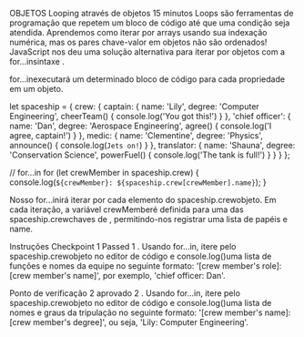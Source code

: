 OBJETOS
Looping através de objetos
15 minutos
Loops são ferramentas de programação que repetem um bloco de código até que uma condição seja atendida. Aprendemos como iterar por arrays usando sua indexação numérica, mas os pares chave-valor em objetos não são ordenados! JavaScript nos deu uma solução alternativa para iterar por objetos com a for...insintaxe .

for...inexecutará um determinado bloco de código para cada propriedade em um objeto.

let spaceship = {
  crew: {
    captain: { 
      name: 'Lily', 
      degree: 'Computer Engineering', 
      cheerTeam() { console.log('You got this!') } 
    },
    'chief officer': { 
      name: 'Dan', 
      degree: 'Aerospace Engineering', 
      agree() { console.log('I agree, captain!') } 
    },
    medic: { 
      name: 'Clementine', 
      degree: 'Physics', 
      announce() { console.log(`Jets on!`) } },
    translator: {
      name: 'Shauna', 
      degree: 'Conservation Science', 
      powerFuel() { console.log('The tank is full!') } 
    }
  }
}; 

// for...in
for (let crewMember in spaceship.crew) {
  console.log(`${crewMember}: ${spaceship.crew[crewMember].name}`);
}

Nosso for...inirá iterar por cada elemento do spaceship.crewobjeto. Em cada iteração, a variável crewMemberé definida para uma das spaceship.crewchaves de , permitindo-nos registrar uma lista de papéis e name.

Instruções
Checkpoint 1 Passed
1 .
Usando for...in, itere pelo spaceship.crewobjeto no editor de código e console.log()uma lista de funções e nomes da equipe no seguinte formato: '[crew member's role]: [crew member's name]', por exemplo, 'chief officer: Dan'.

Ponto de verificação 2 aprovado
2 .
Usando for...in, itere pelo spaceship.crewobjeto no editor de código e console.log()uma lista de nomes e graus da tripulação no seguinte formato: '[crew member's name]: [crew member's degree]', ou seja, 'Lily: Computer Engineering'.
